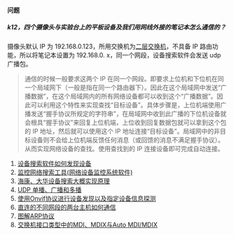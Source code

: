 #### 问题
##### k12，四个摄像头与实验台上的平板设备及我们用网线外接的笔记本怎么通信的？
摄像头默认 IP 为 192.168.0.123，所用交换机为[二层交换机](https://www.sdnlab.com/25737.html)，不具备 IP 路由功能，所以将笔记本设置为 192.168.0. x，同一个网段，设备搜索软件会发送 udp 广播包。

> 通信的时候一般要求这两个 IP 在同一个网段。即要求上位机和下位机在同一个局域网下（一般是指在同一个路由器下）。因此在这个局域网中发送“广播数据”，在这个局域网内的所有网络设备都可以收到这个“广播数据”。因此可以利用这个特性来实现查找“目标设备”。具体步骤是，上位机端使用广播发送“握手协议所规定的字符串”，在局域网中收到此广播的下位机设备就会根具“握手协议”来回复上位机端，上位收到回复数据包就可以拿到这个包的 IP 地址，然后就可以使用这个 IP 地址连接“目标设备”。局域网中的非目标设备则不会给上位机端反馈任何消息（或回馈的消息不满足握手协议）。从而实现网络设备的查找。使用查找到的 IP 连接设备即可完成自动连接。


1. [设备搜索软件如何发现设备](https://segmentfault.com/q/1010000009339201)
2. [监控网络搜索工具(网络设备监控系统软件)](https://www.gaojipro.com/a/98883)
3. [海康、大华设备搜索大概实现原理](https://blog.csdn.net/jctian000/article/details/71440258)
4. [UDP 单播、广播和多播](https://www.cnblogs.com/jingliming/p/4477264.html)
5. [使用Onvif协议进行设备发现以及指定设备信息探测](https://blog.csdn.net/cai6811376/article/details/77104704)
6. [直连的不同网段的两台主机如何通信](https://blog.csdn.net/wjz110201/article/details/115269535)
7. [图解ARP协议](https://www.cnblogs.com/Courage129/p/14322842.html)
8. [交换机接口类型中的MDI、MDIX与Auto MDI/MDIX](https://blog.51cto.com/elger/524460)

